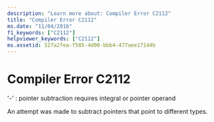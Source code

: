 ```yaml
---
description: "Learn more about: Compiler Error C2112"
title: "Compiler Error C2112"
ms.date: "11/04/2016"
f1_keywords: ["C2112"]
helpviewer_keywords: ["C2112"]
ms.assetid: 527a2fea-f585-4d00-bbb4-477aee17144b
---
```

# Compiler Error C2112

'-' : pointer subtraction requires integral or pointer operand

An attempt was made to subtract pointers that point to different types.
